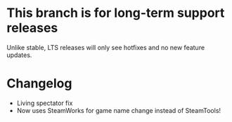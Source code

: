 # This branch is for long-term support releases
Unlike stable, LTS releases will only see hotfixes and no new feature updates.

# Changelog
 - Living spectator fix
 - Now uses SteamWorks for game name change instead of SteamTools!
